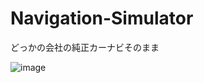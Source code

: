 # Navigation-Simulator
どっかの会社の純正カーナビそのまま

![image](https://github.com/goripon1905/Navigation-Simulator/assets/32355270/1942a1fe-3e4d-44fe-8bf1-2fa17eff6b49)
